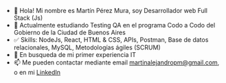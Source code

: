 - 👋 Hola! Mi nombre es Martín Pérez Mura, soy Desarrollador web Full Stack (Js)
- 🌱 Actualmente estudiando Testing QA en el programa Codo a Codo del Gobierno de la Ciudad de Buenos Aires
- ✅ Skills: NodeJs, React, HTML & CSS, APIs, Postman, Base de datos relacionales, MySQL,  Metodologías ágiles (SCRUM) 
- 💞️ En busqueda de mi primer experiencia IT
- 📫 Me pueden contactar mediante email martinalejandropm@gmail.com, o en mi [LinkedIn](https://www.linkedin.com/in/martin-perez-mura-ab993811a/)

<!---
MartinMura/MartinMura is a ✨ special ✨ repository because its `README.md` (this file) appears on your GitHub profile.
You can click the Preview link to take a look at your changes.
--->
